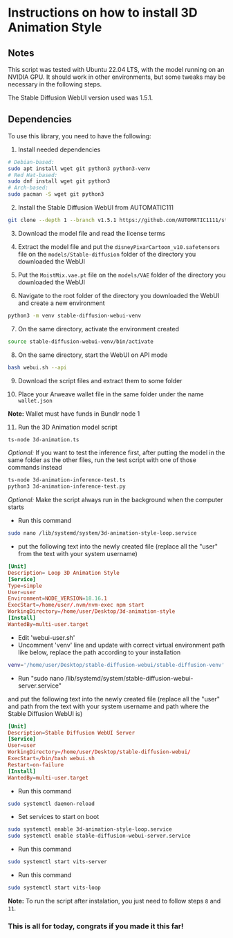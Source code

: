 # Instructions on how to install 3D Animation Style

## Notes

This script was tested with Ubuntu 22.04 LTS, with the model running on an NVIDIA GPU. It should work in other environments, but some tweaks may be necessary in the following steps.

The Stable Diffusion WebUI version used was 1.5.1.

## Dependencies

To use this library, you need to have the following:

1. Install needed dependencies

```sh
# Debian-based:
sudo apt install wget git python3 python3-venv
# Red Hat-based:
sudo dnf install wget git python3
# Arch-based:
sudo pacman -S wget git python3
```

2. Install the Stable Diffusion WebUI from AUTOMATIC111

```sh
git clone --depth 1 --branch v1.5.1 https://github.com/AUTOMATIC1111/stable-diffusion-webui.git
```

3. Download the model file and read the license terms

4. Extract the model file and put the `disneyPixarCartoon_v10.safetensors` file on the `models/Stable-diffusion` folder of the directory you downloaded the WebUI

5. Put the `MoistMix.vae.pt` file on the `models/VAE` folder of the directory you downloaded the WebUI

6. Navigate to the root folder of the directory you downloaded the WebUI and create a new environment

```sh
python3 -m venv stable-diffusion-webui-venv
```

7. On the same directory, activate the environment created

```sh
source stable-diffusion-webui-venv/bin/activate
```

8. On the same directory, start the WebUI on API mode

```sh
bash webui.sh --api
```

9. Download the script files and extract them to some folder

10. Place your Arweave wallet file in the same folder under the name `wallet.json`

**Note:** Wallet must have funds in Bundlr node 1

11. Run the 3D Animation model script

```bash
ts-node 3d-animation.ts
```

*Optional:* If you want to test the inference first, after putting the model in the same folder as the other files, run the test script with one of those commands instead

```bash
ts-node 3d-animation-inference-test.ts
python3 3d-animation-inference-test.py
```

*Optional:* Make the script always run in the background when the computer starts

* Run this command

```sh
sudo nano /lib/systemd/system/3d-animation-style-loop.service
```

* put the following text into the newly created file (replace all the "user" from the text with your system username)

```conf
[Unit]
Description= Loop 3D Animation Style
[Service]
Type=simple
User=user
Environment=NODE_VERSION=18.16.1
ExecStart=/home/user/.nvm/nvm-exec npm start
WorkingDirectory=/home/user/Desktop/3d-animation-style
[Install]
WantedBy=multi-user.target
```

* Edit 'webui-user.sh'
* Uncomment 'venv' line and update with correct virtual environment path like below, replace the path according to your installation

```sh
venv='/home/user/Desktop/stable-diffusion-webui/stable-diffusion-venv'
```

* Run "sudo nano /lib/systemd/system/stable-diffusion-webui-server.service"

and put the following text into the newly created file (replace all the "user" and path from the text with your system username and path where the Stable Diffusion WebUI is)

```conf
[Unit]
Description=Stable Diffusion WebUI Server
[Service]
User=user
WorkingDirectory=/home/user/Desktop/stable-diffusion-webui/
ExecStart=/bin/bash webui.sh
Restart=on-failure
[Install]
WantedBy=multi-user.target
```

* Run this command

```sh
sudo systemctl daemon-reload
```

* Set services to start on boot

```sh
sudo systemctl enable 3d-animation-style-loop.service
sudo systemctl enable stable-diffusion-webui-server.service
```

* Run this command

```sh
sudo systemctl start vits-server
```

* Run this command

```sh
sudo systemctl start vits-loop
```

**Note:** To run the script after instalation, you just need to follow steps `8` and `11`.

### This is all for today, congrats if you made it this far!
